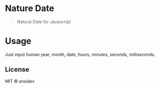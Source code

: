 # Nature Date

> Natural Date for Javascript

# Usage

Just input human year, month, date, hours, minutes, seconds, milliseconds.

## License

MIT &copy; ansidev
